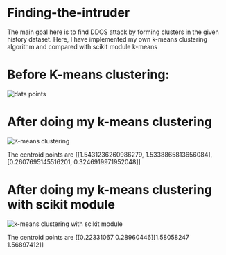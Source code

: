 # Finding-the-intruder
  The main goal here is to find DDOS attack by forming clusters in the given history dataset.
  Here, I have implemented my own k-means clustering algorithm and compared with scikit module k-means 
# Before K-means clustering:
  ![data points](https://user-images.githubusercontent.com/32761206/46534406-a5c40680-c8c5-11e8-942c-51f8e577be8a.png)
# After doing my k-means clustering
  ![K-means clustering](https://user-images.githubusercontent.com/32761206/46534632-7235ac00-c8c6-11e8-99c3-6e7ad5cd1de3.png)
 
 The centroid points are [[1.5431236260986279, 1.5338865813656084], [0.2607695145516201, 0.3246919971952048]]
 
# After doing my k-means clustering with scikit module
![k-means clustering with scikit module](https://user-images.githubusercontent.com/32761206/46534897-57b00280-c8c7-11e8-99cd-9185165c7dd2.png)

The centroid points are [[0.22331067 0.28960446][1.58058247 1.56897412]]
